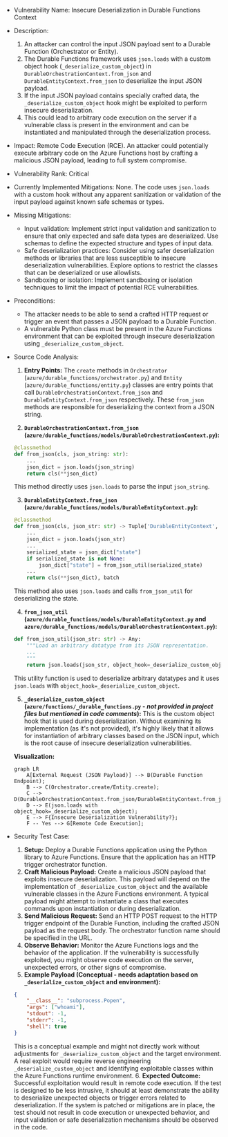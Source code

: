 - Vulnerability Name: Insecure Deserialization in Durable Functions Context

- Description:
    1. An attacker can control the input JSON payload sent to a Durable Function (Orchestrator or Entity).
    2. The Durable Functions framework uses `json.loads` with a custom object hook (`_deserialize_custom_object`) in `DurableOrchestrationContext.from_json` and `DurableEntityContext.from_json` to deserialize the input JSON payload.
    3. If the input JSON payload contains specially crafted data, the `_deserialize_custom_object` hook might be exploited to perform insecure deserialization.
    4. This could lead to arbitrary code execution on the server if a vulnerable class is present in the environment and can be instantiated and manipulated through the deserialization process.

- Impact:
    Remote Code Execution (RCE). An attacker could potentially execute arbitrary code on the Azure Functions host by crafting a malicious JSON payload, leading to full system compromise.

- Vulnerability Rank: Critical

- Currently Implemented Mitigations:
    None. The code uses `json.loads` with a custom hook without any apparent sanitization or validation of the input payload against known safe schemas or types.

- Missing Mitigations:
    - Input validation: Implement strict input validation and sanitization to ensure that only expected and safe data types are deserialized. Use schemas to define the expected structure and types of input data.
    - Safe deserialization practices: Consider using safer deserialization methods or libraries that are less susceptible to insecure deserialization vulnerabilities. Explore options to restrict the classes that can be deserialized or use allowlists.
    - Sandboxing or isolation: Implement sandboxing or isolation techniques to limit the impact of potential RCE vulnerabilities.

- Preconditions:
    - The attacker needs to be able to send a crafted HTTP request or trigger an event that passes a JSON payload to a Durable Function.
    - A vulnerable Python class must be present in the Azure Functions environment that can be exploited through insecure deserialization using `_deserialize_custom_object`.

- Source Code Analysis:
    1. **Entry Points:** The `create` methods in `Orchestrator` (`azure/durable_functions/orchestrator.py`) and `Entity` (`azure/durable_functions/entity.py`) classes are entry points that call `DurableOrchestrationContext.from_json` and `DurableEntityContext.from_json` respectively. These `from_json` methods are responsible for deserializing the context from a JSON string.

    2. **`DurableOrchestrationContext.from_json` (`azure/durable_functions/models/DurableOrchestrationContext.py`):**
    ```python
    @classmethod
    def from_json(cls, json_string: str):
        ...
        json_dict = json.loads(json_string)
        return cls(**json_dict)
    ```
    This method directly uses `json.loads` to parse the input `json_string`.

    3. **`DurableEntityContext.from_json` (`azure/durable_functions/models/DurableEntityContext.py`):**
    ```python
    @classmethod
    def from_json(cls, json_str: str) -> Tuple['DurableEntityContext', List[Dict[str, Any]]]:
        ...
        json_dict = json.loads(json_str)
        ...
        serialized_state = json_dict["state"]
        if serialized_state is not None:
            json_dict["state"] = from_json_util(serialized_state)
        ...
        return cls(**json_dict), batch
    ```
    This method also uses `json.loads` and calls `from_json_util` for deserializing the state.

    4. **`from_json_util` (`azure/durable_functions/models/DurableEntityContext.py` and `azure/durable_functions/models/DurableOrchestrationContext.py`):**
    ```python
    def from_json_util(json_str: str) -> Any:
        """Load an arbitrary datatype from its JSON representation.
        ...
        """
        return json.loads(json_str, object_hook=_deserialize_custom_object)
    ```
    This utility function is used to deserialize arbitrary datatypes and it uses `json.loads` with `object_hook=_deserialize_custom_object`.

    5. **`_deserialize_custom_object` (`azure/functions/_durable_functions.py` - *not provided in project files but mentioned in code comments*):**
    This is the custom object hook that is used during deserialization. Without examining its implementation (as it's not provided), it's highly likely that it allows for instantiation of arbitrary classes based on the JSON input, which is the root cause of insecure deserialization vulnerabilities.

    **Visualization:**

    ```mermaid
    graph LR
        A[External Request (JSON Payload)] --> B(Durable Function Endpoint);
        B --> C(Orchestrator.create/Entity.create);
        C --> D(DurableOrchestrationContext.from_json/DurableEntityContext.from_json);
        D --> E(json.loads with object_hook=_deserialize_custom_object);
        E --> F{Insecure Deserialization Vulnerability?};
        F -- Yes --> G[Remote Code Execution];
    ```

- Security Test Case:
    1. **Setup:** Deploy a Durable Functions application using the Python library to Azure Functions. Ensure that the application has an HTTP trigger orchestrator function.
    2. **Craft Malicious Payload:** Create a malicious JSON payload that exploits insecure deserialization. This payload will depend on the implementation of `_deserialize_custom_object` and the available vulnerable classes in the Azure Functions environment. A typical payload might attempt to instantiate a class that executes commands upon instantiation or during deserialization.
    3. **Send Malicious Request:** Send an HTTP POST request to the HTTP trigger endpoint of the Durable Function, including the crafted JSON payload as the request body. The orchestrator function name should be specified in the URL.
    4. **Observe Behavior:** Monitor the Azure Functions logs and the behavior of the application. If the vulnerability is successfully exploited, you might observe code execution on the server, unexpected errors, or other signs of compromise.
    5. **Example Payload (Conceptual - needs adaptation based on `_deserialize_custom_object` and environment):**
    ```json
    {
        "__class__": "subprocess.Popen",
        "args": ["whoami"],
        "stdout": -1,
        "stderr": -1,
        "shell": true
    }
    ```
    This is a conceptual example and might not directly work without adjustments for `_deserialize_custom_object` and the target environment. A real exploit would require reverse engineering `_deserialize_custom_object` and identifying exploitable classes within the Azure Functions runtime environment.
    6. **Expected Outcome:** Successful exploitation would result in remote code execution. If the test is designed to be less intrusive, it should at least demonstrate the ability to deserialize unexpected objects or trigger errors related to deserialization. If the system is patched or mitigations are in place, the test should not result in code execution or unexpected behavior, and input validation or safe deserialization mechanisms should be observed in the code.